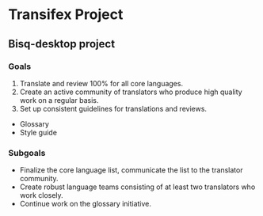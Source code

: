 # Transifex Project

## Bisq-desktop project

### Goals
1. Translate and review 100% for all core languages.
2. Create an active community of translators who produce high quality work on a regular basis.
3. Set up consistent guidelines for translations and reviews.
  - Glossary
  - Style guide
  
  
### Subgoals
- Finalize the core language list, communicate the list to the translator community.
- Create robust language teams consisting of at least two translators who work closely.
- Continue work on the glossary initiative.

